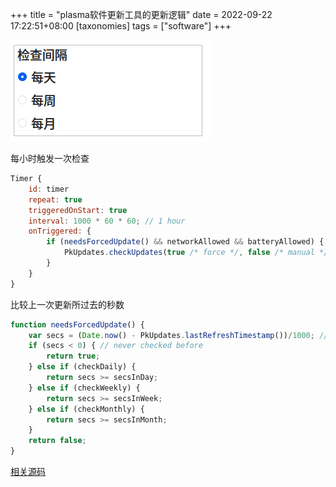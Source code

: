 +++
title = "plasma软件更新工具的更新逻辑"
date = 2022-09-22 17:22:51+08:00
[taxonomies]
tags = ["software"]
+++

![config](../image/plasma_pk_updates/1.png)

每小时触发一次检查
```js
Timer {
    id: timer
    repeat: true
    triggeredOnStart: true
    interval: 1000 * 60 * 60; // 1 hour
    onTriggered: {
        if (needsForcedUpdate() && networkAllowed && batteryAllowed) {
            PkUpdates.checkUpdates(true /* force */, false /* manual */);
        }
    }
}
```
比较上一次更新所过去的秒数
```js
function needsForcedUpdate() {
    var secs = (Date.now() - PkUpdates.lastRefreshTimestamp())/1000; // compare with the saved timestamp
    if (secs < 0) { // never checked before
        return true;
    } else if (checkDaily) {
        return secs >= secsInDay;
    } else if (checkWeekly) {
        return secs >= secsInWeek;
    } else if (checkMonthly) {
        return secs >= secsInMonth;
    }
    return false;
}
```

[相关源码](https://phabricator.kde.org/source/plasma-pk-updates/browse/master/src/plasma/contents/ui/main.qml)